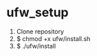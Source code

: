 # ufw_setup

<ol>
  <li>Clone repository</li>
  <li> $ chmod +x ufw/install.sh</li>
  <li> $ ./ufw/install</li>
</ol>
